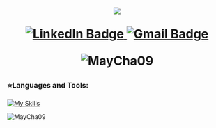 <h1 align="center">
<img src="https://readme-typing-svg.herokuapp.com?font=Arsenal+SC&size=35&color=95BDFFF&width=400&height=70&lines=Hi,+I'm+Chalinee+Saelee;Nice+To+Meet+You+🥰&center=true"></a></p>
<div id="badges">
  <a href="https://www.linkedin.com/in/chalinee-saelee-3b126431b">
    <img src="https://img.shields.io/badge/LinkedIn-blue?style=for-the-badge&logo=linkedin&logoColor=white" alt="LinkedIn Badge"/>
  </a>
  <a href="mailto:chalinee.saelee@gmail.com">
    <img src="https://img.shields.io/badge/Gmail-D14836?style=for-the-badge&logo=gmail&logoColor=white" alt="Gmail Badge"/>
  </a>
    <p align="center"> <img src="https://komarev.com/ghpvc/?username=MayCha09&label=Profile%20views&color=0e75b6&style=flat" alt="MayCha09" /> </p>
</div>
</h1>



<h3 align="left">⭐Languages and Tools:</h3>

[![My Skills](https://skillicons.dev/icons?i=js,html,css,react,py,dart,flutter,nodejs,docker)](https://skillicons.dev)
<p><img align="left" src="https://github-readme-stats.vercel.app/api/top-langs?username=MayCha09&show_icons=true&locale=en&layout=compact" alt="MayCha09" /></p>


    
